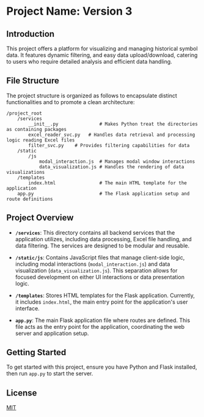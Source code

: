# Project Name: Version 3

## Introduction

This project offers a platform for visualizing and managing historical symbol data. It features dynamic filtering, and easy data upload/download, catering to users who require detailed analysis and efficient data handling.

## File Structure

The project structure is organized as follows to encapsulate distinct functionalities and to promote a clean architecture:

```plaintext
/project_root
    /services
        __init__.py               # Makes Python treat the directories as containing packages
        excel_reader_svc.py   # Handles data retrieval and processing logic reading Excel files
        filter_svc.py    # Provides filtering capabilities for data
    /static
        /js
            modal_interaction.js  # Manages modal window interactions
            data_visualization.js # Handles the rendering of data visualizations
    /templates
        index.html                # The main HTML template for the application
    app.py                        # The Flask application setup and route definitions
```

## Project Overview

- **`/services`**: This directory contains all backend services that the application utilizes, including data processing, Excel file handling, and data filtering. The services are designed to be modular and reusable.
  
- **`/static/js`**: Contains JavaScript files that manage client-side logic, including modal interactions (`modal_interaction.js`) and data visualization (`data_visualization.js`). This separation allows for focused development on either UI interactions or data presentation logic.
  
- **`/templates`**: Stores HTML templates for the Flask application. Currently, it includes `index.html`, the main entry point for the application's user interface.
  
- **`app.py`**: The main Flask application file where routes are defined. This file acts as the entry point for the application, coordinating the web server and application setup.

## Getting Started

To get started with this project, ensure you have Python and Flask installed, then run `app.py` to start the server.

## License

[MIT](https://choosealicense.com/licenses/mit/)
